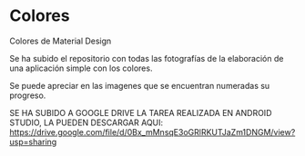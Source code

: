 # Colores
Colores de Material Design

Se ha subido el repositorio con todas las fotografías de la elaboración de una aplicación simple con los colores.

Se puede apreciar en las imagenes que se encuentran numeradas su progreso.

SE HA SUBIDO A GOOGLE DRIVE LA TAREA REALIZADA EN ANDROID STUDIO, LA PUEDEN DESCARGAR AQUI: 
https://drive.google.com/file/d/0Bx_mMnsqE3oGRlRKUTJaZm1DNGM/view?usp=sharing


